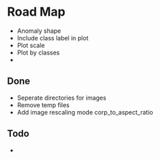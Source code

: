 # Road Map

- Anomaly shape
- Include class label in plot
- Plot scale
- Plot by classes
- 

## Done


- Seperate directories for images
- Remove temp files
- Add image rescaling mode corp_to_aspect_ratio

## Todo

-  